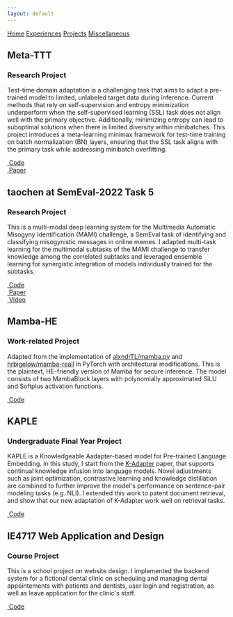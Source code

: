 ```yaml
---
layout: default
---
```

<div class="topnav">
  <a href="/">Home</a>
  <a href="./experiences.html">Experiences</a>
  <a href="./projects.html" class="active">Projects</a>
  <a href="./miscell.html">Miscellaneous</a>
</div>

<div id="grid" class="tab-content active">
  <div class="grid-container">
    <div class="item white">
      <div class="content">
        <h2>Meta-TTT</h2>
        <h3>Research Project</h3>
        <p>Test-time domain adaptation is a challenging task that aims to adapt a pre-trained model to limited, unlabeled target data during inference. Current methods that rely on self-supervision and entropy minimization underperform when the self-supervised learning (SSL) task does not align well with the primary objective. Additionally, minimizing entropy can lead to suboptimal solutions when there is limited diversity within minibatches. This project introduces a meta-learning minimax framework for test-time training on batch normalization (BN) layers, ensuring that the SSL task aligns with the primary task while addressing minibatch overfitting.</p>
        <a href="https://github.com/TAOC0002/domain_adapter.git" target="_blank"><i class="fa-brands fa-github"></i>&nbsp;Code</a><br />
        <a href="https://arxiv.org/abs/2410.01709" target="_blank"><i class="fa-solid fa-file"></i>&nbsp;Paper</a>
      </div>
    </div>
    <div class="item white">
      <div class="content">
        <h2>taochen at SemEval-2022 Task 5</h2>
        <h3>Research Project</h3>
        <p>This is a multi-modal deep learning system for the Multimedia Automatic Misogyny Identification (MAMI) challenge, a SemEval task of identifying and classifying misogynistic messages in online memes. I adapted multi-task learning for the multimodal subtasks of the MAMI challenge to transfer knowledge among the correlated subtasks and leveraged ensemble learning for synergistic integration of models individually trained for the subtasks.</p>
        <a href="https://github.com/TAOC0002/semeval22-task5.git" target="_blank"><i class="fa-brands fa-github"></i>&nbsp;Code</a><br />
        <a href="https://aclanthology.org/2022.semeval-1.89/" target="_blank"><i class="fa-solid fa-file"></i>&nbsp;Paper</a><br />
        <a href="https://aclanthology.org/2022.semeval-1.89.mp4" target="_blank"><i class="fa-solid fa-video"></i>&nbsp;Video</a>
      </div>
    </div>
    <div class="item white">
      <div class="content">
        <h2>Mamba-HE</h2>
        <h3>Work-related Project</h3>
        <p>Adapted from the implementation of <a href="https://github.com/alxndrTL/mamba.py" target="_blank">alxndrTL/mamba.py</a> and <a href="https://github.com/hrbigelow/mamba-recall" target="_blank">hrbigelow/mamba-reall</a> in PyTorch with architectural modifications. This is the plaintext, HE-friendly version of Mamba for secure inference. The model consists of two MambaBlock layers with polynomially approximated SiLU and Softplus activation functions.</p>
        <a href="https://github.com/TAOC0002/mamba_he.git" target="_blank"><i class="fa-brands fa-github"></i>&nbsp;Code</a>
      </div>
    </div>
    <div class="item white">
      <div class="content">
        <h2>KAPLE</h2>
        <h3>Undergraduate Final Year Project</h3>
        <p>KAPLE is a Knowledgeable Aadapter-based model for Pre-trained Language Embedding. In this study, I start from the <a href="https://arxiv.org/abs/2002.01808" target="_blank">K-Adapter</a> paper, that supports continual knowledge infusion into language models. Novel adjustments such as joint optimization, contrastive learning and knowledge distillation are combined to further improve the model's performance on sentence-pair modeling tasks (e.g. NLI). I extended this work to patent document retrieval, and show that our new adaptation of K-Adapter work well on retrieval tasks.</p>
        <a href="https://github.com/TAOC0002/kaple.git" target="_blank"><i class="fa-brands fa-github"></i>&nbsp;Code</a>
      </div>
    </div>
    <div class="item white">
      <div class="content">
        <h2>IE4717 Web Application and Design</h2>
        <h3>Course Project</h3>
        <p>This is a school project on website design. I implemented the backend system for a fictional dental clinic on scheduling and managing dental appointements with patients and dentists, user login and registration, as well as leave application for the clinic's staff.</p>
        <a href="https://github.com/TAOC0002/ie4717.git" target="_blank"><i class="fa-brands fa-github"></i>&nbsp;Code</a>
      </div>
    </div>
  </div>
</div>